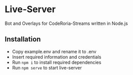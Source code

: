 # Live-Server
Bot and Overlays for CodeRoria-Streams written in Node.js
## Installation
* Copy example.env and rename it to .env
* Insert required information and credentials
* Run `npm i` to install required dependencies
* Run `npm serve` to start live-server
